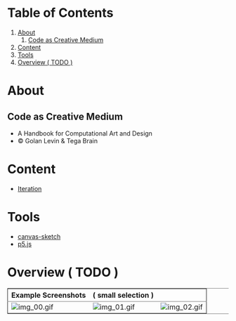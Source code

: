 
# Table of Contents

1.  [About](#orgbd481dc)
    1.  [Code as Creative Medium](#orgdfccc20)
2.  [Content](#org5886529)
3.  [Tools](#org051778d)
4.  [Overview ( TODO )](#org70742ff)



<a id="orgbd481dc"></a>

# About


<a id="orgdfccc20"></a>

## Code as Creative Medium

-   A Handbook for Computational Art and Design
-   © Golan Levin & Tega Brain


<a id="org5886529"></a>

# Content

-   [Iteration](src/U1/README.md)


<a id="org051778d"></a>

# Tools

-   [canvas-sketch](https://github.com/mattdesl/canvas-sketch)
-   [p5.js](https://p5js.org/)


<a id="org70742ff"></a>

# Overview ( TODO )

<table border="2" cellspacing="0" cellpadding="6" rules="groups" frame="hsides">


<colgroup>
<col  class="org-left" />

<col  class="org-left" />

<col  class="org-left" />
</colgroup>
<thead>
<tr>
<th scope="col" class="org-left">Example Screenshots</th>
<th scope="col" class="org-left">( small selection )</th>
<th scope="col" class="org-left">&#xa0;</th>
</tr>
</thead>

<tbody>
<tr>
<td class="org-left"><img src="./frames/img_00.gif" alt="img_00.gif" /></td>
<td class="org-left"><img src="./frames/img_01.gif" alt="img_01.gif" /></td>
<td class="org-left"><img src="./frames/img_02.gif" alt="img_02.gif" /></td>
</tr>
</tbody>
</table>

